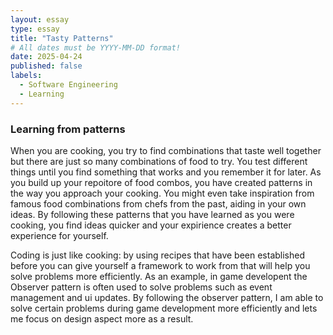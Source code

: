 ```yaml
---
layout: essay
type: essay
title: "Tasty Patterns"
# All dates must be YYYY-MM-DD format!
date: 2025-04-24
published: false
labels:
  - Software Engineering
  - Learning
---
```


### Learning from patterns
When you are cooking, you try to find combinations that taste well together but there are just so many combinations of food to try. You test different things until you find something that works and you remember it for later. As you build up your repoitore of food combos, you have created patterns in the way you approach your cooking. You might even take inspiration from famous food combinations from chefs from the past, aiding in your own ideas. By following these patterns that you have learned as you were cooking, you find ideas quicker and your expirience creates a better experience for yourself. 

Coding is just like cooking: by using recipes that have been established before you can give yourself a framework to work from that will help you solve problems more efficiently. As an example, in game developent the Observer pattern is often used to solve problems such as event management and ui updates. By following the observer pattern, I am able to solve certain problems during game development more efficiently and lets me focus on design aspect more as a result.
